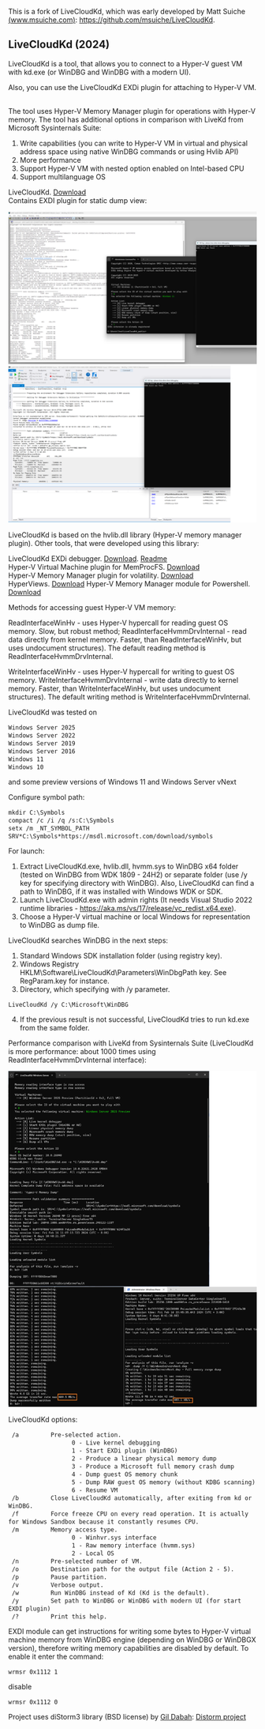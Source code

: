 This is a fork of LiveCloudKd, which was early developed by Matt Suiche [(www.msuiche.com)](https://www.msuiche.com): https://github.com/msuiche/LiveCloudKd.

## LiveCloudKd (2024)

LiveCloudKd is a tool, that allows you to connect to a Hyper-V guest VM with kd.exe (or WinDBG and WinDBG with a modern UI). 

Also, you can use the LiveCloudKd EXDi plugin for attaching to Hyper-V VM.  

The tool uses Hyper-V Memory Manager plugin for operations with Hyper-V memory.
The tool has additional options in comparison with LiveKd from Microsoft Sysinternals Suite:

1. Write capabilities (you can write to Hyper-V VM in virtual and physical address space using native WinDBG commands or using Hvlib API)
2. More performance
3. Support Hyper-V VM with nested option enabled on Intel-based CPU
4. Support multilanguage OS

LiveCloudKd. [Download](https://github.com/gerhart01/LiveCloudKd/releases/download/v2.8.4.20241221/LiveCloudKd.v2.8.4.20241221-release.zip)  
Contains EXDI plugin for static dump view:    

![WinDBG](images/image01.png)  
![WinDBG with modern UI](images/image02.png)  

LiveCloudKd is based on the hvlib.dll library (Hyper-V memory manager plugin). Other tools, that were developed using this library:

LiveCloudKd EXDi debugger. [Download](https://github.com/gerhart01/LiveCloudKd/releases/download/v1.0.22021109/LiveCloudKd.EXDi.debugger.v1.0.22021109.zip). [Readme](https://github.com/gerhart01/LiveCloudKd/blob/master/ExdiKdSample/LiveDebugging.md)  
Hyper-V Virtual Machine plugin for MemProcFS. [Download](https://github.com/gerhart01/LiveCloudKd/releases/download/v1.2.20240228/leechcore_hyperv_plugin_28.02.2024.zip)  
Hyper-V Memory Manager plugin for volatility. [Download](https://github.com/gerhart01/Hyper-V-Tools/releases/download/v1.0.20240427/Hyper-V.Memory.Manager.plugin.for.volatility.v1.0.20240427.zip)  
HyperViews. [Download](https://github.com/gerhart01/Hyper-V-Tools/tree/main/HyperViews)
Hyper-V Memory Manager module for Powershell. [Download](https://github.com/gerhart01/Hyper-V-Tools/tree/main/HvlibPowershell)

Methods for accessing guest Hyper-V VM memory: 

 ReadInterfaceWinHv - uses Hyper-V hypercall for reading guest OS memory. Slow, but robust method; 
 ReadInterfaceHvmmDrvInternal - read data directly from kernel memory. Faster, than ReadInterfaceWinHv, but uses undocument structures). The default reading method is ReadInterfaceHvmmDrvInternal.

 WriteInterfaceWinHv - uses Hyper-V hypercall for writing to guest OS memory.
 WriteInterfaceHvmmDrvInternal - write data directly to kernel memory. Faster, than WriteInterfaceWinHv, but uses undocument structures). The default writing method is WriteInterfaceHvmmDrvInternal.

LiveCloudKd was tested on 
```
Windows Server 2025
Windows Server 2022 
Windows Server 2019  
Windows Server 2016 
Windows 11
Windows 10
```

and some preview versions of Windows 11 and Windows Server vNext

Configure symbol path:

``` 
mkdir C:\Symbols
compact /c /i /q /s:C:\Symbols
setx /m _NT_SYMBOL_PATH SRV*C:\Symbols*https://msdl.microsoft.com/download/symbols
```

For launch:

1. Extract LiveCloudKd.exe, hvlib.dll, hvmm.sys to WinDBG x64 folder (tested on WinDBG from WDK 1809 - 24H2) or separate folder (use /y key for specifying directory with WinDBG). 
    Also, LiveCloudKd can find a path to WinDBG, if it was installed with Windows WDK or SDK.
1. Launch LiveCloudKd.exe with admin rights (It needs Visual Studio 2022 runtime libraries - https://aka.ms/vs/17/release/vc_redist.x64.exe).
2. Choose a Hyper-V virtual machine or local Windows for representation to WinDBG as dump file.  

LiveCloudKd searches WinDBG in the next steps:

1. Standard Windows SDK installation folder (using registry key).
2. Windows Registry HKLM\Software\LiveCloudKd\Parameters\WinDbgPath key. See RegParam.key for instance. 
3. Directory, which specifying with /y parameter.

```
LiveCloudKd /y C:\Microsoft\WinDBG
```

4. If the previous result is not successful, LiveCloudKd tries to run kd.exe from the same folder.

Performance comparison with LiveKd from Sysinternals Suite (LiveCloudKd is more performance: about 1000 times using ReadInterfaceHvmmDrvInternal interface):

![](images/image03.png)

LiveCloudKd options:

``` 
 /a         Pre-selected action.
                  0 - Live kernel debugging
                  1 - Start EXDi plugin (WinDBG)
                  2 - Produce a linear physical memory dump
                  3 - Produce a Microsoft full memory crash dump
                  4 - Dump guest OS memory chunk
                  5 - Dump RAW guest OS memory (without KDBG scanning)
                  6 - Resume VM
 /b         Close LiveCloudKd automatically, after exiting from kd or WinDBG.
 /f         Force freeze CPU on every read operation. It is actually for Windows Sandbox because it constantly resumes CPU.
 /m         Memory access type.
                  0 - Winhvr.sys interface
                  1 - Raw memory interface (hvmm.sys)
                  2 - Local OS
 /n         Pre-selected number of VM.
 /o         Destination path for the output file (Action 2 - 5).
 /p         Pause partition.
 /v         Verbose output.
 /w         Run WinDBG instead of Kd (Kd is the default).
 /y         Set path to WinDBG or WinDBG with modern UI (for start EXDI plugin)
 /?         Print this help.
``` 

EXDI module can get instructions for writing some bytes to Hyper-V virtual machine memory from WinDBG engine (depending on WinDBG or WinDBGX version), therefore writing memory capabilities are disabled by default.
To enable it enter the command:

```
wrmsr 0x1112 1
```

disable
```
wrmsr 0x1112 0
```

Project uses diStorm3 library (BSD license) by [Gil Dabah](https://twitter.com/_arkon): [Distorm project](https://github.com/gdabah/distorm)
